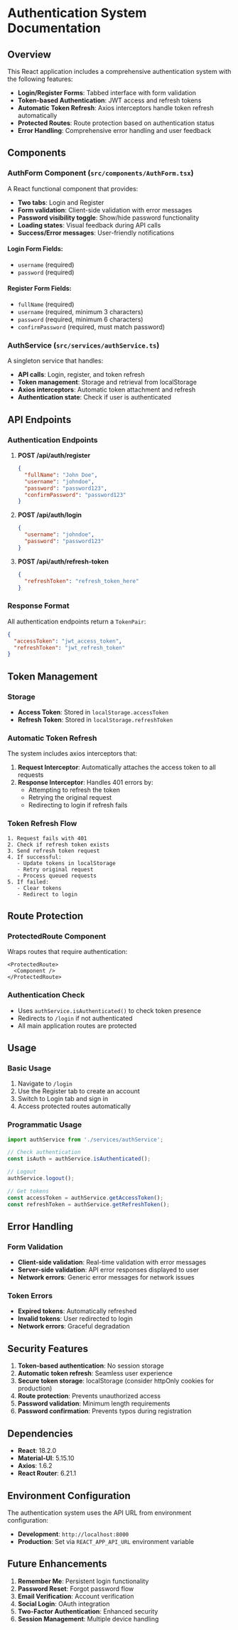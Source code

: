 # Authentication System Documentation

## Overview

This React application includes a comprehensive authentication system with the following features:

- **Login/Register Forms**: Tabbed interface with form validation
- **Token-based Authentication**: JWT access and refresh tokens
- **Automatic Token Refresh**: Axios interceptors handle token refresh automatically
- **Protected Routes**: Route protection based on authentication status
- **Error Handling**: Comprehensive error handling and user feedback

## Components

### AuthForm Component (`src/components/AuthForm.tsx`)

A React functional component that provides:
- **Two tabs**: Login and Register
- **Form validation**: Client-side validation with error messages
- **Password visibility toggle**: Show/hide password functionality
- **Loading states**: Visual feedback during API calls
- **Success/Error messages**: User-friendly notifications

#### Login Form Fields:
- `username` (required)
- `password` (required)

#### Register Form Fields:
- `fullName` (required)
- `username` (required, minimum 3 characters)
- `password` (required, minimum 6 characters)
- `confirmPassword` (required, must match password)

### AuthService (`src/services/authService.ts`)

A singleton service that handles:
- **API calls**: Login, register, and token refresh
- **Token management**: Storage and retrieval from localStorage
- **Axios interceptors**: Automatic token attachment and refresh
- **Authentication state**: Check if user is authenticated

## API Endpoints

### Authentication Endpoints

1. **POST /api/auth/register**
   ```json
   {
     "fullName": "John Doe",
     "username": "johndoe",
     "password": "password123",
     "confirmPassword": "password123"
   }
   ```

2. **POST /api/auth/login**
   ```json
   {
     "username": "johndoe",
     "password": "password123"
   }
   ```

3. **POST /api/auth/refresh-token**
   ```json
   {
     "refreshToken": "refresh_token_here"
   }
   ```

### Response Format
All authentication endpoints return a `TokenPair`:
```json
{
  "accessToken": "jwt_access_token",
  "refreshToken": "jwt_refresh_token"
}
```

## Token Management

### Storage
- **Access Token**: Stored in `localStorage.accessToken`
- **Refresh Token**: Stored in `localStorage.refreshToken`

### Automatic Token Refresh
The system includes axios interceptors that:

1. **Request Interceptor**: Automatically attaches the access token to all requests
2. **Response Interceptor**: Handles 401 errors by:
   - Attempting to refresh the token
   - Retrying the original request
   - Redirecting to login if refresh fails

### Token Refresh Flow
```
1. Request fails with 401
2. Check if refresh token exists
3. Send refresh token request
4. If successful:
   - Update tokens in localStorage
   - Retry original request
   - Process queued requests
5. If failed:
   - Clear tokens
   - Redirect to login
```

## Route Protection

### ProtectedRoute Component
Wraps routes that require authentication:
```tsx
<ProtectedRoute>
  <Component />
</ProtectedRoute>
```

### Authentication Check
- Uses `authService.isAuthenticated()` to check token presence
- Redirects to `/login` if not authenticated
- All main application routes are protected

## Usage

### Basic Usage
1. Navigate to `/login`
2. Use the Register tab to create an account
3. Switch to Login tab and sign in
4. Access protected routes automatically

### Programmatic Usage
```typescript
import authService from './services/authService';

// Check authentication
const isAuth = authService.isAuthenticated();

// Logout
authService.logout();

// Get tokens
const accessToken = authService.getAccessToken();
const refreshToken = authService.getRefreshToken();
```

## Error Handling

### Form Validation
- **Client-side validation**: Real-time validation with error messages
- **Server-side validation**: API error responses displayed to user
- **Network errors**: Generic error messages for network issues

### Token Errors
- **Expired tokens**: Automatically refreshed
- **Invalid tokens**: User redirected to login
- **Network errors**: Graceful degradation

## Security Features

1. **Token-based authentication**: No session storage
2. **Automatic token refresh**: Seamless user experience
3. **Secure token storage**: localStorage (consider httpOnly cookies for production)
4. **Route protection**: Prevents unauthorized access
5. **Password validation**: Minimum length requirements
6. **Password confirmation**: Prevents typos during registration

## Dependencies

- **React**: 18.2.0
- **Material-UI**: 5.15.10
- **Axios**: 1.6.2
- **React Router**: 6.21.1

## Environment Configuration

The authentication system uses the API URL from environment configuration:
- **Development**: `http://localhost:8000`
- **Production**: Set via `REACT_APP_API_URL` environment variable

## Future Enhancements

1. **Remember Me**: Persistent login functionality
2. **Password Reset**: Forgot password flow
3. **Email Verification**: Account verification
4. **Social Login**: OAuth integration
5. **Two-Factor Authentication**: Enhanced security
6. **Session Management**: Multiple device handling 